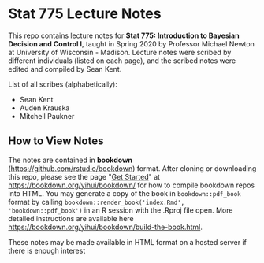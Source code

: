 # Stat 775 Lecture Notes

This repo contains lecture notes for **Stat 775: Introduction to Bayesian Decision and Control I**, taught in Spring 2020 by Professor Michael Newton at University of Wisconsin - Madison.  Lecture notes were scribed by different individuals (listed on each page), and the scribed notes were edited and compiled by Sean Kent.  

List of all scribes (alphabetically): 

- Sean Kent
- Auden Krauska
- Mitchell Paukner


## How to View Notes

The notes are contained in **bookdown** (https://github.com/rstudio/bookdown) format.  After cloning or downloading this repo, please see the page "[Get Started](https://bookdown.org/yihui/bookdown/get-started.html)" at https://bookdown.org/yihui/bookdown/ for how to compile bookdown repos into HTML. You may generate a copy of the book in `bookdown::pdf_book` format by calling `bookdown::render_book('index.Rmd', 'bookdown::pdf_book')` in an R session with the .Rproj file open. More detailed instructions are available here https://bookdown.org/yihui/bookdown/build-the-book.html.


These notes may be made available in HTML format on a hosted server if there is enough interest
